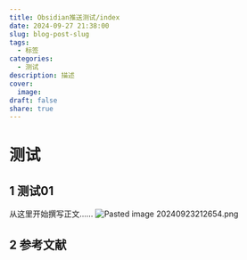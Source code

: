 ```yaml
---
title: Obsidian推送测试/index
date: 2024-09-27 21:38:00
slug: blog-post-slug
tags:
  - 标签
categories:
  - 测试
description: 描述
cover:
  image: 
draft: false
share: true
---
```

# 测试 
## 1 测试01
从这里开始撰写正文……
![Pasted image 20240923212654.png](Pasted%20image%2020240923212654.png)
## 2 参考文献
